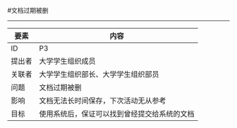 #文档过期被删

---
| 要素 | 内容 |
| --- | --- |
| ID | P3|
| 提出者 | 大学学生组织成员 |
| 关联者 | 大学学生组织部长、大学学生组织部员 |
| 问题 |文档过期被删|
| 影响 | 文档无法长时间保存，下次活动无从参考 |
| 目标 | 使用系统后，保证可以找到曾经提交给系统的文档 |